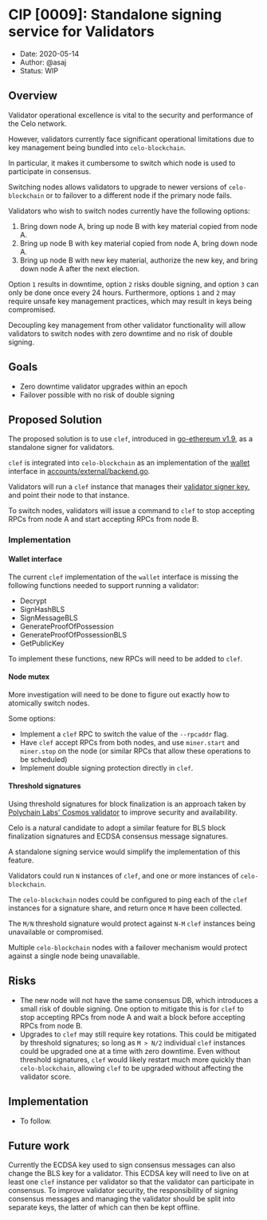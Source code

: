 # CIP [0009]: Standalone signing service for Validators

- Date: 2020-05-14
- Author: @asaj
- Status: WIP

## Overview

Validator operational excellence is vital to the security and performance of the Celo network.

However, validators currently face significant operational limitations due to key management being bundled into `celo-blockchain`.

In particular, it makes it cumbersome to switch which node is used to participate in consensus.

Switching nodes allows validators to upgrade to newer versions of `celo-blockchain` or to failover to a different node if the primary node fails.

Validators who wish to switch nodes currently have the following options:

1. Bring down node A, bring up node B with key material copied from node A.
2. Bring up node B with key material copied from node A, bring down node A.
3. Bring up node B with new key material, authorize the new key, and bring down node A after the next election.

Option `1` results in downtime, option `2` risks double signing, and option `3` can only be done once every 24 hours.
Furthermore, options `1` and `2` may require unsafe key management practices, which may result in keys being compromised.

Decoupling key management from other validator functionality will allow validators to switch nodes with zero downtime and no risk of double signing.

## Goals

- Zero downtime validator upgrades within an epoch
- Failover possible with no risk of double signing

## Proposed Solution

The proposed solution is to use `clef`, introduced in [go-ethereum v1.9](https://blog.ethereum.org/2019/07/10/geth-v1-9-0/), as a standalone signer for validators.

`clef` is integrated into `celo-blockchain` as an implementation of the [wallet](https://github.com/celo-org/celo-blockchain/blob/3caca596d1ff23a9faf5339f108c993f38bfa743/accounts/accounts.go#L50) interface in [accounts/external/backend.go](https://github.com/celo-org/celo-blockchain/blob/master/accounts/external/backend.go).

Validators will run a `clef` instance that manages their [validator signer key](https://docs.celo.org/validator-guide/summary/detailed#authorized-validator-signers), and point their node to that instance.

To switch nodes, validators will issue a command to `clef` to stop accepting RPCs from node A and start accepting RPCs from node B.

### Implementation

#### Wallet interface
The current `clef` implementation of the `wallet` interface is missing the following functions needed to support running a validator:
- Decrypt
- SignHashBLS
- SignMessageBLS
- GenerateProofOfPossession
- GenerateProofOfPossessionBLS
- GetPublicKey

To implement these functions, new RPCs will need to be added to `clef`.

#### Node mutex
More investigation will need to be done to figure out exactly how to atomically switch nodes.

Some options:

- Implement a `clef` RPC to switch the value of the `--rpcaddr` flag.
- Have `clef` accept RPCs from both nodes, and use `miner.start` and `miner.stop` on the node (or similar RPCs that allow these operations to be scheduled)
- Implement double signing protection directly in `clef`.

#### Threshold signatures
Using threshold signatures for block finalization is an approach taken by [Polychain Labs' Cosmos validator](https://blog.polychainlabs.com/tendermint/2020/03/26/threshold-validator-for-tendermint.html) to improve security and availability.

Celo is a natural candidate to adopt a similar feature for BLS block finalization signatures and ECDSA consensus message signatures.

A standalone signing service would simplify the implementation of this feature.

Validators could run `N` instances of `clef`, and one or more instances of `celo-blockchain`.

The `celo-blockchain` nodes could be configured to ping each of the `clef` instances for a signature share, and return once `M` have been collected.

The `M/N` threshold signature would protect against `N-M` `clef` instances being unavailable or compromised.

Multiple `celo-blockchain` nodes with a failover mechanism would protect against a single node being unavailable.

## Risks

- The new node will not have the same consensus DB, which introduces a small risk of double signing. One option to mitigate this is for `clef` to stop accepting RPCs from node A and wait a block before accepting RPCs from node B.
- Upgrades to `clef` may still require key rotations. This could be mitigated by threshold signatures; so long as `M > N/2` individual `clef` instances could be upgraded one at a time with zero downtime. Even without threshold signatures, `clef` would likely restart much more quickly than `celo-blockchain`, allowing `clef` to be upgraded without affecting the validator score.

## Implementation

* To follow.

## Future work
Currently the ECDSA key used to sign consensus messages can also change the BLS key for a validator. This ECDSA key will need to live on at least one `clef` instance per validator so that the validator can participate in consensus. To improve validator security, the responsibility of signing consensus messages and managing the validator should be split into separate keys, the latter of which can then be kept offline.
